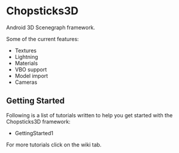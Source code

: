 # Chopsticks3D #
Android 3D Scenegraph framework.

Some of the current features:

  * Textures
  * Lightning
  * Materials
  * VBO support
  * Model import
  * Cameras

## Getting Started ##
Following is a list of tutorials written to help you get started with the Chopsticks3D framework:

  * GettingStarted1

For more tutorials click on the wiki tab.